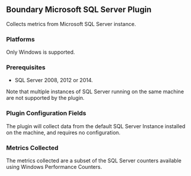 Boundary Microsoft SQL Server Plugin
------------------------------------
Collects metrics from Microsoft SQL Server instance.

### Platforms
Only Windows is supported.

### Prerequisites
- SQL Server 2008, 2012 or 2014.

Note that multiple instances of SQL Server running on the same machine are not supported by the plugin.

### Plugin Configuration Fields

The plugin will collect data from the default SQL Server Instance installed on the machine, and requires
no configuration.

### Metrics Collected

The metrics collected are a subset of the SQL Server counters available using Windows Performance Counters. 
